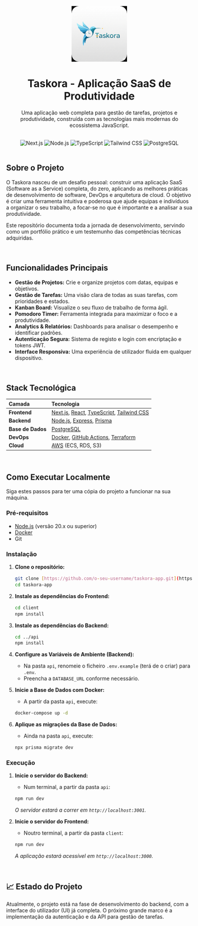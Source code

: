 <div align="center">
  <img src="./client/public/logo.png" alt="Taskora Logo" width="150"/>
  <h1 align="center">Taskora - Aplicação SaaS de Produtividade</h1>
  <p align="center">
    Uma aplicação web completa para gestão de tarefas, projetos e produtividade, construída com as tecnologias mais modernas do ecossistema JavaScript.
  </p>
</div>

<br />

<div align="center">
  <img src="https://img.shields.io/badge/Next.js-14-black.svg?style=for-the-badge&logo=nextdotjs" alt="Next.js">
  <img src="https://img.shields.io/badge/Node.js-20.x-green.svg?style=for-the-badge&logo=nodedotjs" alt="Node.js">
  <img src="https://img.shields.io/badge/TypeScript-5.x-blue.svg?style=for-the-badge&logo=typescript" alt="TypeScript">
  <img src="https://img.shields.io/badge/Tailwind_CSS-3.x-38B2AC.svg?style=for-the-badge&logo=tailwindcss" alt="Tailwind CSS">
  <img src="https://img.shields.io/badge/PostgreSQL-14-336791.svg?style=for-the-badge&logo=postgresql" alt="PostgreSQL">
</div>

<br />

##  Sobre o Projeto

O Taskora nasceu de um desafio pessoal: construir uma aplicação SaaS (Software as a Service) completa, do zero, aplicando as melhores práticas de desenvolvimento de software, DevOps e arquitetura de cloud. O objetivo é criar uma ferramenta intuitiva e poderosa que ajude equipas e indivíduos a organizar o seu trabalho, a focar-se no que é importante e a analisar a sua produtividade.

Este repositório documenta toda a jornada de desenvolvimento, servindo como um portfólio prático e um testemunho das competências técnicas adquiridas.

<br />

##  Funcionalidades Principais

* **Gestão de Projetos:** Crie e organize projetos com datas, equipas e objetivos.
* **Gestão de Tarefas:** Uma visão clara de todas as suas tarefas, com prioridades e estados.
* **Kanban Board:** Visualize o seu fluxo de trabalho de forma ágil.
* **Pomodoro Timer:** Ferramenta integrada para maximizar o foco e a produtividade.
* **Analytics & Relatórios:** Dashboards para analisar o desempenho e identificar padrões.
* **Autenticação Segura:** Sistema de registo e login com encriptação e tokens JWT.
* **Interface Responsiva:** Uma experiência de utilizador fluida em qualquer dispositivo.

<br />

##  Stack Tecnológica

| Camada       | Tecnologia                                                                                                                                                             |
| :----------- | :--------------------------------------------------------------------------------------------------------------------------------------------------------------------- |
| **Frontend** | [Next.js](https://nextjs.org/), [React](https://reactjs.org/), [TypeScript](https://www.typescriptlang.org/), [Tailwind CSS](https://tailwindcss.com/)                    |
| **Backend** | [Node.js](https://nodejs.org/), [Express](https://expressjs.com/), [Prisma](https://www.prisma.io/)                                                                        |
| **Base de Dados** | [PostgreSQL](https://www.postgresql.org/)                                                                                                                            |
| **DevOps** | [Docker](https://www.docker.com/), [GitHub Actions](https://github.com/features/actions), [Terraform](https://www.terraform.io/)                                         |
| **Cloud** | [AWS](https://aws.amazon.com/) (ECS, RDS, S3)                                                                                                                            |

<br />

##  Como Executar Localmente

Siga estes passos para ter uma cópia do projeto a funcionar na sua máquina.

### Pré-requisitos

* [Node.js](https://nodejs.org/en/) (versão 20.x ou superior)
* [Docker](https://www.docker.com/products/docker-desktop/)
* Git

### Instalação

1.  **Clone o repositório:**
    ```sh
    git clone [https://github.com/o-seu-username/taskora-app.git](https://github.com/o-seu-username/taskora-app.git)
    cd taskora-app
    ```

2.  **Instale as dependências do Frontend:**
    ```sh
    cd client
    npm install
    ```

3.  **Instale as dependências do Backend:**
    ```sh
    cd ../api
    npm install
    ```

4.  **Configure as Variáveis de Ambiente (Backend):**
    * Na pasta `api`, renomeie o ficheiro `.env.example` (terá de o criar) para `.env`.
    * Preencha a `DATABASE_URL` conforme necessário.

5.  **Inicie a Base de Dados com Docker:**
    * A partir da pasta `api`, execute:
    ```sh
    docker-compose up -d
    ```

6.  **Aplique as migrações da Base de Dados:**
    * Ainda na pasta `api`, execute:
    ```sh
    npx prisma migrate dev
    ```

### Execução

1.  **Inicie o servidor do Backend:**
    * Num terminal, a partir da pasta `api`:
    ```sh
    npm run dev
    ```
    *O servidor estará a correr em `http://localhost:3001`.*

2.  **Inicie o servidor do Frontend:**
    * Noutro terminal, a partir da pasta `client`:
    ```sh
    npm run dev
    ```
    *A aplicação estará acessível em `http://localhost:3000`.*

<br />

## 📈 Estado do Projeto

Atualmente, o projeto está na fase de desenvolvimento do backend, com a interface do utilizador (UI) já completa. O próximo grande marco é a implementação da autenticação e da API para gestão de tarefas.
